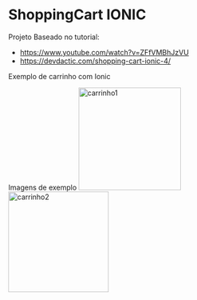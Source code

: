 ﻿# ShoppingCart IONIC
Projeto Baseado no tutorial:
 - https://www.youtube.com/watch?v=ZFfVMBhJzVU
 - https://devdactic.com/shopping-cart-ionic-4/

Exemplo de carrinho com Ionic

Imagens de exemplo
<img width="205" alt="carrinho1" src="https://user-images.githubusercontent.com/48036152/87176691-d6ae4800-c2b0-11ea-984b-618685bf2f37.PNG">
<img width="201" alt="carrinho2" src="https://user-images.githubusercontent.com/48036152/87176720-dca42900-c2b0-11ea-84fa-3d69a07cfca3.PNG">
